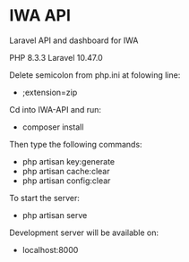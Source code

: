 # IWA API

Laravel API and dashboard for IWA

PHP         8.3.3
Laravel     10.47.0

Delete semicolon from php.ini at folowing line:
 - ;extension=zip

Cd into IWA-API and run:
 - composer install

Then type the following commands:
 - php artisan key:generate
 - php artisan cache:clear
 - php artisan config:clear

To start the server:
 - php artisan serve

Development server will be available on: 
 - localhost:8000



